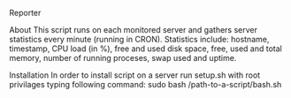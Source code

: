 Reporter

About
This script runs on each monitored server and gathers server statistics every minute (running in CRON).
Statistics include: hostname, timestamp, CPU load (in %), free and used disk space, free, used and total
memory, number of running proceses, swap used and uptime.

Installation
In order to install script on a server run setup.sh with root privilages typing following command:
sudo bash /path-to-a-script/bash.sh
